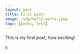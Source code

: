 ```yaml
---
layout: post
title: First post!
image: /img/hello_world.jpeg
tags: [books, test]
---
```


This is my first post, how exciting!

s
